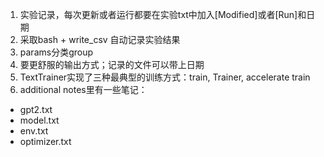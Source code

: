 1. 实验记录，每次更新或者运行都要在实验txt中加入\[Modified\]或者\[Run\]和日期
2. 采取bash + write_csv 自动记录实验结果
3. params分类group
4. 要更舒服的输出方式；记录的文件可以带上日期
5. TextTrainer实现了三种最典型的训练方式：train, Trainer, accelerate train
6. additional notes里有一些笔记：
* gpt2.txt
* model.txt
* env.txt
* optimizer.txt
